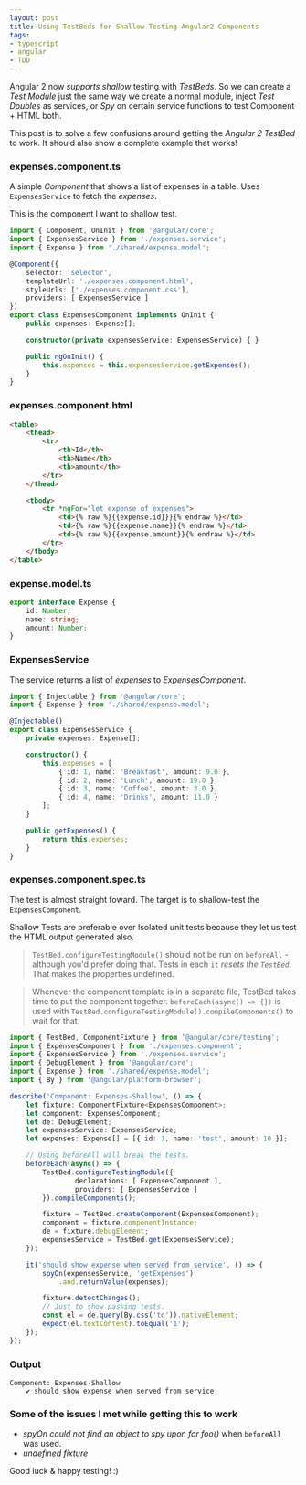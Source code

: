 ```yaml
---
layout: post
title: Using TestBeds for Shallow Testing Angular2 Components
tags:
- typescript
- angular
- TDD
---
```


Angular 2 now *supports shallow* testing with *TestBeds*. So we can create a *Test Module* just the same way we create a normal module, inject *Test Doubles* as services, or *Spy* on certain service functions to test Component + HTML both.

This post is to solve a few confusions around getting the *Angular 2 TestBed* to work. It should also show a complete example that works!

### expenses.component.ts
A simple *Component* that shows a list of expenses in a table. Uses `ExpensesService` to fetch the *expenses*.

This is the component I want to shallow test.

```typescript
import { Component, OnInit } from '@angular/core';
import { ExpensesService } from './expenses.service';
import { Expense } from './shared/expense.model';

@Component({
    selector: 'selector',
    templateUrl: './expenses.component.html',
    styleUrls: ['./expenses.component.css'],
    providers: [ ExpensesService ]
})
export class ExpensesComponent implements OnInit {
    public expenses: Expense[];

    constructor(private expensesService: ExpensesService) { }

    public ngOnInit() {
        this.expenses = this.expensesService.getExpenses();
    }
}
```

### expenses.component.html

```html
<table>
    <thead>
        <tr>
            <th>Id</th>
            <th>Name</th>
            <th>amount</th>
        </tr>
    </thead>

    <tbody>
        <tr *ngFor="let expense of expenses">
            <td>{% raw %}{{expense.id}}}{% endraw %}</td>
            <td>{% raw %}{{expense.name}}{% endraw %}</td>
            <td>{% raw %}{{expense.amount}}{% endraw %}</td>
        </tr>
    </tbody>
</table>
```

### expense.model.ts

```typescript
export interface Expense {
    id: Number;
    name: string;
    amount: Number;
}
```
### ExpensesService

The service returns a list of *expenses* to *ExpensesComponent*.

```typescript
import { Injectable } from '@angular/core';
import { Expense } from './shared/expense.model';

@Injectable()
export class ExpensesService {
    private expenses: Expense[];

    constructor() {
        this.expenses = [
            { id: 1, name: 'Breakfast', amount: 9.0 },
            { id: 2, name: 'Lunch', amount: 19.0 },
            { id: 3, name: 'Coffee', amount: 3.0 },
            { id: 4, name: 'Drinks', amount: 11.0 }
        ];
    }

    public getExpenses() {
        return this.expenses;
    }
}
```

### expenses.component.spec.ts

The test is almost straight foward. The target is to shallow-test the `ExpensesComponent`.

Shallow Tests are preferable over Isolated unit tests because they let us test the HTML output generated also.

> `TestBed.configureTestingModule()` should not be run on `beforeAll` - although you'd prefer doing that. Tests in each `it` *resets the `TestBed`*. That makes the properties undefined.

> Whenever the component template is in a separate file, TestBed takes time to put the component together. `beforeEach(async() => {})` is used with `TestBed.configureTestingModule().compileComponents()` to wait for that.

```typescript
import { TestBed, ComponentFixture } from '@angular/core/testing';
import { ExpensesComponent } from './expenses.component';
import { ExpensesService } from './expenses.service';
import { DebugElement } from '@angular/core';
import { Expense } from './shared/expense.model';
import { By } from '@angular/platform-browser';

describe('Component: Expenses-Shallow', () => {
    let fixture: ComponentFixture<ExpensesComponent>;
    let component: ExpensesComponent;
    let de: DebugElement;
    let expensesService: ExpensesService;
    let expenses: Expense[] = [{ id: 1, name: 'test', amount: 10 }];

    // Using beforeAll will break the tests.
    beforeEach(async() => {
        TestBed.configureTestingModule({
                declarations: [ ExpensesComponent ],
                providers: [ ExpensesService ]
        }).compileComponents();

        fixture = TestBed.createComponent(ExpensesComponent);
        component = fixture.componentInstance;
        de = fixture.debugElement;
        expensesService = TestBed.get(ExpensesService);
    });

    it('should show expense when served from service', () => {
        spyOn(expensesService, 'getExpenses')
            .and.returnValue(expenses);

        fixture.detectChanges();
        // Just to show passing tests.
        const el = de.query(By.css('td')).nativeElement;
        expect(el.textContent).toEqual('1');
    });
});
```

### Output
```text
Component: Expenses-Shallow
    ✔ should show expense when served from service
```

### Some of the issues I met while getting this to work

* *spyOn could not find an object to spy upon for foo()* when `beforeAll` was used.
* *undefined fixture*

Good luck & happy testing! :)